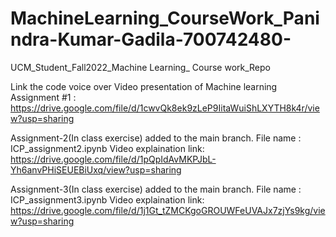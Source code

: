 # MachineLearning_CourseWork_Panindra-Kumar-Gadila-700742480-
UCM_Student_Fall2022_Machine Learning_ Course work_Repo


Link the code voice over Video presentation of Machine learning Assignment #1 : https://drive.google.com/file/d/1cwvQk8ek9zLeP9IitaWuiShLXYTH8k4r/view?usp=sharing




Assignment-2(In class exercise) added to the main branch.
File name : ICP_assignment2.ipynb
Video explaination link: https://drive.google.com/file/d/1pQpIdAvMKPJbL-Yh6anvPHiSEUEBiUxq/view?usp=sharing



Assignment-3(In class exercise) added to the main branch.
File name : ICP_assignment3.ipynb
Video explaination link: https://drive.google.com/file/d/1j1Gt_tZMCKgoGROUWFeUVAJx7zjYs9kg/view?usp=sharing

